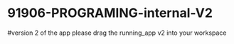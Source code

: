 # 91906-PROGRAMING-internal-V2
#version 2 of the app please drag the running_app v2 into your workspace
